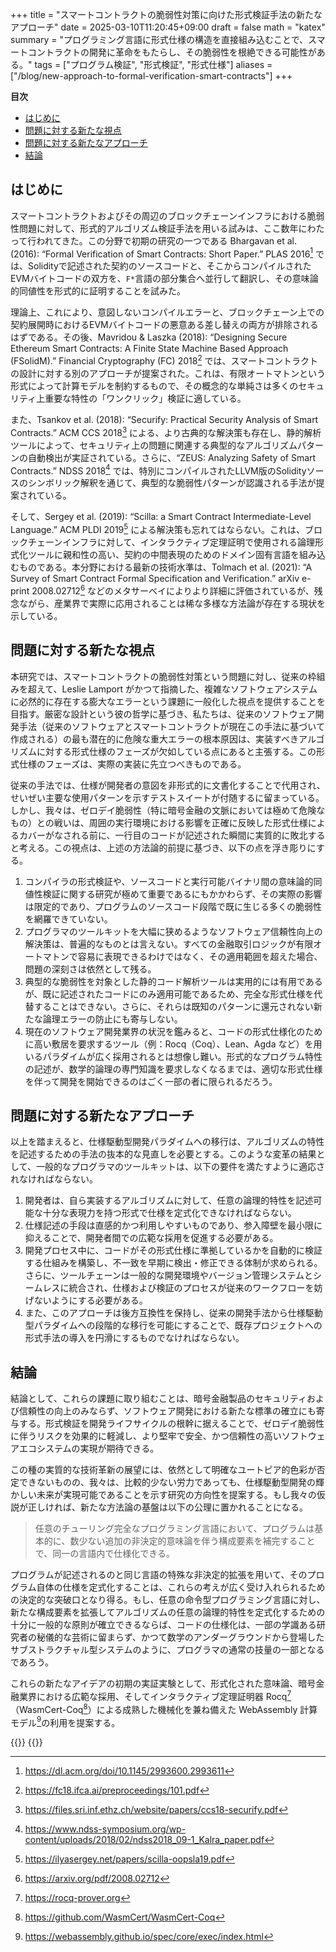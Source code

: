 +++
title = "スマートコントラクトの脆弱性対策に向けた形式検証手法の新たなアプローチ"
date = 2025-03-10T11:20:45+09:00
draft = false
math = "katex"
summary = "プログラミング言語に形式仕様の構造を直接組み込むことで、スマートコントラクトの開発に革命をもたらし、その脆弱性を根絶できる可能性がある。"
tags = ["プログラム検証", "形式検証", "形式仕様"]
aliases = ["/blog/new-approach-to-formal-verification-smart-contracts"]
+++

**目次**
- [はじめに](#はじめに)
- [問題に対する新たな視点](#問題に対する新たな視点)
- [問題に対する新たなアプローチ](#問題に対する新たなアプローチ)
- [結論](#結論)


## はじめに

スマートコントラクトおよびその周辺のブロックチェーンインフラにおける脆弱性問題に対して、形式的アルゴリズム検証手法を用いる試みは、ここ数年にわたって行われてきた。この分野で初期の研究の一つである Bhargavan et al. (2016): “Formal Verification of Smart Contracts: Short Paper.” PLAS 2016[^1] では、Solidityで記述された契約のソースコードと、そこからコンパイルされたEVMバイトコードの双方を、`F*`言語の部分集合へ並行して翻訳し、その意味論的同値性を形式的に証明することを試みた。

理論上、これにより、意図しないコンパイルエラーと、ブロックチェーン上での契約展開時におけるEVMバイトコードの悪意ある差し替えの両方が排除されるはずである。その後、Mavridou & Laszka (2018): “Designing Secure Ethereum Smart Contracts: A Finite State Machine Based Approach (FSolidM).” Financial Cryptography (FC) 2018[^2] では、スマートコントラクトの設計に対する別のアプローチが提案された。これは、有限オートマトンという形式によって計算モデルを制約するもので、その概念的な単純さは多くのセキュリティ上重要な特性の「ワンクリック」検証に適している。

また、Tsankov et al. (2018): “Securify: Practical Security Analysis of Smart Contracts.” ACM CCS 2018[^3] による、より古典的な解決策も存在し、静的解析ツールによって、セキュリティ上の問題に関連する典型的なアルゴリズムパターンの自動検出が実証されている。さらに、“ZEUS: Analyzing Safety of Smart Contracts.” NDSS 2018[^4] では、特別にコンパイルされたLLVM版のSolidityソースのシンボリック解釈を通じて、典型的な脆弱性パターンが認識される手法が提案されている。

そして、Sergey et al. (2019): “Scilla: a Smart Contract Intermediate-Level Language.” ACM PLDI 2019[^5] による解決策も忘れてはならない。これは、ブロックチェーンインフラに対して、インタラクティブ定理証明で使用される論理形式化ツールに親和性の高い、契約の中間表現のためのドメイン固有言語を組み込むものである。本分野における最新の技術水準は、Tolmach et al. (2021): “A Survey of Smart Contract Formal Specification and Verification.” arXiv e-print 2008.02712[^6] などのメタサーベイによりより詳細に評価されているが、残念ながら、産業界で実際に応用されることは稀な多様な方法論が存在する現状を示している。

## 問題に対する新たな視点

本研究では、スマートコントラクトの脆弱性対策という問題に対し、従来の枠組みを超えて、Leslie Lamport がかつて指摘した、複雑なソフトウェアシステムに必然的に存在する膨大なエラーという課題に一般化した視点を提供することを目指す。厳密な設計という彼の哲学に基づき、私たちは、従来のソフトウェア開発手法（従来のソフトウェアとスマートコントラクトが現在この手法に基づいて作成される）の最も潜在的に危険な重大エラーの根本原因は、実装すべきアルゴリズムに対する形式仕様のフェーズが欠如している点にあると主張する。この形式仕様のフェーズは、実際の実装に先立つべきものである。

従来の手法では、仕様が開発者の意図を非形式的に文書化することで代用され、せいぜい主要な使用パターンを示すテストスイートが付随するに留まっている。しかし、我々は、ゼロデイ脆弱性（特に暗号金融の文脈においては極めて危険なもの）との戦いは、周囲の実行環境における影響を正確に反映した形式仕様によるカバーがなされる前に、一行目のコードが記述された瞬間に実質的に敗北すると考える。この視点は、上述の方法論的前提に基づき、以下の点を浮き彫りにする。

1. コンパイラの形式検証や、ソースコードと実行可能バイナリ間の意味論的同値性検証に関する研究が極めて重要であるにもかかわらず、その実際の影響は限定的であり、プログラムのソースコード段階で既に生じる多くの脆弱性を網羅できていない。
2. プログラマのツールキットを大幅に狭めるようなソフトウェア信頼性向上の解決策は、普遍的なものとは言えない。すべての金融取引ロジックが有限オートマトンで容易に表現できるわけではなく、その適用範囲を超えた場合、問題の深刻さは依然として残る。
3. 典型的な脆弱性を対象とした静的コード解析ツールは実用的には有用であるが、既に記述されたコードにのみ適用可能であるため、完全な形式仕様を代替することはできない。さらに、それらは既知のパターンに還元されない新たな論理エラーの防止にも寄与しない。
4. 現在のソフトウェア開発業界の状況を鑑みると、コードの形式仕様化のために高い敷居を要求するツール（例：Rocq（Coq）、Lean、Agda など）を用いるパラダイムが広く採用されるとは想像し難い。形式的なプログラム特性の記述が、数学的論理の専門知識を要求しなくなるまでは、適切な形式仕様を伴って開発を開始できるのはごく一部の者に限られるだろう。

## 問題に対する新たなアプローチ

以上を踏まえると、仕様駆動型開発パラダイムへの移行は、アルゴリズムの特性を記述するための手法の抜本的な見直しを必要とする。このような変革の結果として、一般的なプログラマのツールキットは、以下の要件を満たすように適応されなければならない。

1. 開発者は、自ら実装するアルゴリズムに対して、任意の論理的特性を記述可能な十分な表現力を持つ形式で仕様を定式化できなければならない。
2. 仕様記述の手段は直感的かつ利用しやすいものであり、参入障壁を最小限に抑えることで、開発者間での広範な採用を促進する必要がある。
3. 開発プロセス中に、コードがその形式仕様に準拠しているかを自動的に検証する仕組みを構築し、不一致を早期に検出・修正できる体制が求められる。さらに、ツールチェーンは一般的な開発環境やバージョン管理システムとシームレスに統合され、仕様および検証のプロセスが従来のワークフローを妨げないようにする必要がある。
4. また、このアプローチは後方互換性を保持し、従来の開発手法から仕様駆動型パラダイムへの段階的な移行を可能にすることで、既存プロジェクトへの形式手法の導入を円滑にするものでなければならない。

## 結論

結論として、これらの課題に取り組むことは、暗号金融製品のセキュリティおよび信頼性の向上のみならず、ソフトウェア開発における新たな標準の確立にも寄与する。形式検証を開発ライフサイクルの根幹に据えることで、ゼロデイ脆弱性に伴うリスクを効果的に軽減し、より堅牢で安全、かつ信頼性の高いソフトウェアエコシステムの実現が期待できる。

この種の実質的な技術革新の展望には、依然として明確なユートピア的色彩が否定できないものの、我々は、比較的少ない労力であっても、仕様駆動型開発の輝かしい未来が実現可能であることを示す研究の方向性を提案する。もし我々の仮説が正しければ、新たな方法論の基盤は以下の公理に置かれることになる。

> 任意のチューリング完全なプログラミング言語において、プログラムは基本的に、数少ない追加の非決定的意味論を伴う構成要素を補完することで、同一の言語内で仕様化できる。

プログラムが記述されるのと同じ言語の特殊な非決定的拡張を用いて、そのプログラム自体の仕様を定式化することは、これらの考えが広く受け入れられるための決定的な突破口となり得る。もし、任意の命令型プログラミング言語に対し、新たな構成要素を拡張してアルゴリズムの任意の論理的特性を定式化するための十分に一般的な原則が確立できるならば、コードの仕様化は、一部の学識ある研究者の秘儀的な芸術に留まらず、かつて数学のアンダーグラウンドから登場したサブストラクチャル型システムのように、プログラマの通常の技量の一部となるであろう。

これらの新たなアイデアの初期の実証実験として、形式化された意味論、暗号金融業界における広範な採用、そしてインタラクティブ定理証明器 Rocq[^8]（WasmCert-Coq[^9]）による成熟した機械化を兼ね備えた WebAssembly 計算モデル[^7]の利用を提案する。

[^1]: https://dl.acm.org/doi/10.1145/2993600.2993611  
[^2]: https://fc18.ifca.ai/preproceedings/101.pdf  
[^3]: https://files.sri.inf.ethz.ch/website/papers/ccs18-securify.pdf  
[^4]: https://www.ndss-symposium.org/wp-content/uploads/2018/02/ndss2018_09-1_Kalra_paper.pdf  
[^5]: https://ilyasergey.net/papers/scilla-oopsla19.pdf  
[^6]: https://arxiv.org/pdf/2008.02712  
[^7]: https://webassembly.github.io/spec/core/exec/index.html  
[^8]: https://rocq-prover.org  
[^9]: https://github.com/WasmCert/WasmCert-Coq

{{<post-socials language="jp" page_content_type="blog" telegram_post_id="26">}}
{{<ai-translated>}}
